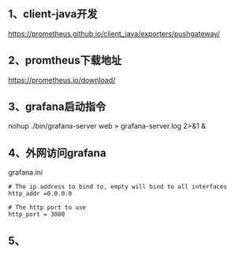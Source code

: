 



## 1、client-java开发
https://prometheus.github.io/client_java/exporters/pushgateway/

## 2、promtheus下载地址
https://prometheus.io/download/

## 3、grafana启动指令
nohup ./bin/grafana-server web > grafana-server.log 2>&1 &

## 4、外网访问grafana

grafana.ini
```
# The ip address to bind to, empty will bind to all interfaces
http_addr =0.0.0.0

# The http port to use
http_port = 3000
```

## 5、